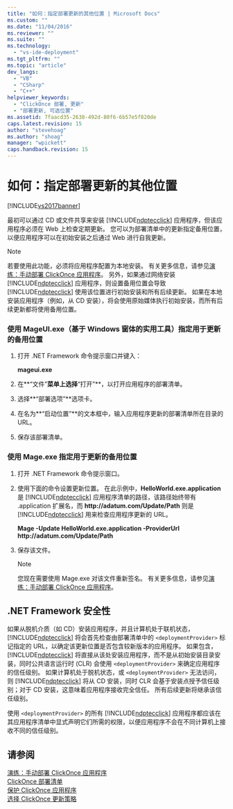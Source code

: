 ```yaml
---
title: "如何：指定部署更新的其他位置 | Microsoft Docs"
ms.custom: ""
ms.date: "11/04/2016"
ms.reviewer: ""
ms.suite: ""
ms.technology: 
  - "vs-ide-deployment"
ms.tgt_pltfrm: ""
ms.topic: "article"
dev_langs: 
  - "VB"
  - "CSharp"
  - "C++"
helpviewer_keywords: 
  - "ClickOnce 部署, 更新"
  - "部署更新, 可选位置"
ms.assetid: 7faacd35-2638-492d-80f6-6b57e5f820de
caps.latest.revision: 15
author: "stevehoag"
ms.author: "shoag"
manager: "wpickett"
caps.handback.revision: 15
---
```

# 如何：指定部署更新的其他位置
[!INCLUDE[vs2017banner](../code-quality/includes/vs2017banner.md)]

最初可以通过 CD 或文件共享来安装 [!INCLUDE[ndptecclick](../deployment/includes/ndptecclick_md.md)] 应用程序，但该应用程序必须在 Web 上检查定期更新。  您可以为部署清单中的更新指定备用位置，以便应用程序可以在初始安装之后通过 Web 进行自我更新。  
  
> [!NOTE]
>  若要使用此功能，必须将应用程序配置为本地安装。  有关更多信息，请参见[演练：手动部署 ClickOnce 应用程序](../deployment/walkthrough-manually-deploying-a-clickonce-application.md)。  另外，如果通过网络安装 [!INCLUDE[ndptecclick](../deployment/includes/ndptecclick_md.md)] 应用程序，则设置备用位置会导致 [!INCLUDE[ndptecclick](../deployment/includes/ndptecclick_md.md)] 使用该位置进行初始安装和所有后续更新。  如果在本地安装应用程序（例如，从 CD 安装），将会使用原始媒体执行初始安装，而所有后续更新都将使用备用位置。  
  
### 使用 MageUI.exe（基于 Windows 窗体的实用工具）指定用于更新的备用位置  
  
1.  打开 .NET Framework 命令提示窗口并键入：  
  
     **mageui.exe**  
  
2.  在**“文件”**菜单上选择**“打开”**，以打开应用程序的部署清单。  
  
3.  选择**“部署选项”**选项卡。  
  
4.  在名为**“启动位置”**的文本框中，输入应用程序更新的部署清单所在目录的 URL。  
  
5.  保存该部署清单。  
  
### 使用 Mage.exe 指定用于更新的备用位置  
  
1.  打开 .NET Framework 命令提示窗口。  
  
2.  使用下面的命令设置更新位置。  在此示例中，**HelloWorld.exe.application** 是 [!INCLUDE[ndptecclick](../deployment/includes/ndptecclick_md.md)] 应用程序清单的路径，该路径始终带有 .application 扩展名，而 **http:\/\/adatum.com\/Update\/Path** 则是 [!INCLUDE[ndptecclick](../deployment/includes/ndptecclick_md.md)] 用来检查应用程序更新的 URL。  
  
     **Mage \-Update HelloWorld.exe.application \-ProviderUrl http:\/\/adatum.com\/Update\/Path**  
  
3.  保存该文件。  
  
    > [!NOTE]
    >  您现在需要使用 Mage.exe 对该文件重新签名。  有关更多信息，请参见[演练：手动部署 ClickOnce 应用程序](../deployment/walkthrough-manually-deploying-a-clickonce-application.md)。  
  
## .NET Framework 安全性  
 如果从脱机介质（如 CD）安装应用程序，并且计算机处于联机状态，[!INCLUDE[ndptecclick](../deployment/includes/ndptecclick_md.md)] 将会首先检查由部署清单中的 `<deploymentProvider>` 标记指定的 URL，以确定该更新位置是否包含较新版本的应用程序。  如果包含，[!INCLUDE[ndptecclick](../deployment/includes/ndptecclick_md.md)] 将直接从该处安装应用程序，而不是从初始安装目录安装，同时公共语言运行时 \(CLR\) 会使用 `<deploymentProvider>` 来确定应用程序的信任级别。  如果计算机处于脱机状态，或 `<deploymentProvider>` 无法访问，则 [!INCLUDE[ndptecclick](../deployment/includes/ndptecclick_md.md)] 将从 CD 安装，同时 CLR 会基于安装点授予信任级别；对于 CD 安装，这意味着应用程序接收完全信任。  所有后续更新将继承该信任级别。  
  
 使用 `<deploymentProvider>` 的所有 [!INCLUDE[ndptecclick](../deployment/includes/ndptecclick_md.md)] 应用程序都应该在其应用程序清单中显式声明它们所需的权限，以便应用程序不会在不同计算机上接收不同的信任级别。  
  
## 请参阅  
 [演练：手动部署 ClickOnce 应用程序](../deployment/walkthrough-manually-deploying-a-clickonce-application.md)   
 [ClickOnce 部署清单](../deployment/clickonce-deployment-manifest.md)   
 [保护 ClickOnce 应用程序](../deployment/securing-clickonce-applications.md)   
 [选择 ClickOnce 更新策略](../deployment/choosing-a-clickonce-update-strategy.md)